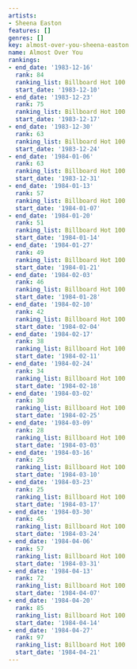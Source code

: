 ```yaml
---
artists:
- Sheena Easton
features: []
genres: []
key: almost-over-you-sheena-easton
name: Almost Over You
rankings:
- end_date: '1983-12-16'
  rank: 84
  ranking_list: Billboard Hot 100
  start_date: '1983-12-10'
- end_date: '1983-12-23'
  rank: 75
  ranking_list: Billboard Hot 100
  start_date: '1983-12-17'
- end_date: '1983-12-30'
  rank: 63
  ranking_list: Billboard Hot 100
  start_date: '1983-12-24'
- end_date: '1984-01-06'
  rank: 63
  ranking_list: Billboard Hot 100
  start_date: '1983-12-31'
- end_date: '1984-01-13'
  rank: 57
  ranking_list: Billboard Hot 100
  start_date: '1984-01-07'
- end_date: '1984-01-20'
  rank: 51
  ranking_list: Billboard Hot 100
  start_date: '1984-01-14'
- end_date: '1984-01-27'
  rank: 49
  ranking_list: Billboard Hot 100
  start_date: '1984-01-21'
- end_date: '1984-02-03'
  rank: 46
  ranking_list: Billboard Hot 100
  start_date: '1984-01-28'
- end_date: '1984-02-10'
  rank: 42
  ranking_list: Billboard Hot 100
  start_date: '1984-02-04'
- end_date: '1984-02-17'
  rank: 38
  ranking_list: Billboard Hot 100
  start_date: '1984-02-11'
- end_date: '1984-02-24'
  rank: 34
  ranking_list: Billboard Hot 100
  start_date: '1984-02-18'
- end_date: '1984-03-02'
  rank: 30
  ranking_list: Billboard Hot 100
  start_date: '1984-02-25'
- end_date: '1984-03-09'
  rank: 28
  ranking_list: Billboard Hot 100
  start_date: '1984-03-03'
- end_date: '1984-03-16'
  rank: 25
  ranking_list: Billboard Hot 100
  start_date: '1984-03-10'
- end_date: '1984-03-23'
  rank: 25
  ranking_list: Billboard Hot 100
  start_date: '1984-03-17'
- end_date: '1984-03-30'
  rank: 45
  ranking_list: Billboard Hot 100
  start_date: '1984-03-24'
- end_date: '1984-04-06'
  rank: 57
  ranking_list: Billboard Hot 100
  start_date: '1984-03-31'
- end_date: '1984-04-13'
  rank: 72
  ranking_list: Billboard Hot 100
  start_date: '1984-04-07'
- end_date: '1984-04-20'
  rank: 85
  ranking_list: Billboard Hot 100
  start_date: '1984-04-14'
- end_date: '1984-04-27'
  rank: 97
  ranking_list: Billboard Hot 100
  start_date: '1984-04-21'
---
```


